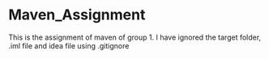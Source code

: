 # Maven_Assignment
This is the assignment of maven of group 1. I have ignored the target folder, .iml file and idea file using .gitignore 
